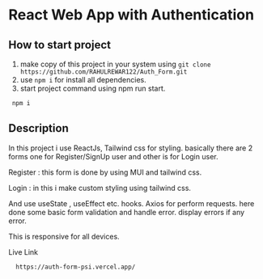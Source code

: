 # React Web App with Authentication


## How to start project
1. make copy of this project in your system using  ```git clone https://github.com/RAHULREWAR122/Auth_Form.git``` 
2. use ``npm i`` for install all dependencies.
3. start project command using npm run start.

```bash
 npm i
```

##  Description 
  In this project i use ReactJs, Tailwind css for styling. basically there   are 2 forms one for Register/SignUp user and other is for Login user.

 Register : this form is done by using MUI and tailwind css.

  Login : in this i make custom styling using tailwind css.

  And use useState , useEffect etc. hooks. Axios for perform requests.
  here done some basic form validation and handle error. display errors if   any error.

  This is responsive for all devices.


Live Link 
``` 
  https://auth-form-psi.vercel.app/
 ```
  